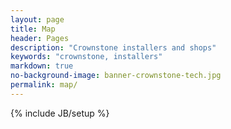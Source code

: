 ```yaml
---
layout: page
title: Map
header: Pages
description: "Crownstone installers and shops"
keywords: "crownstone, installers"
markdown: true
no-background-image: banner-crownstone-tech.jpg
permalink: map/
---
```

{% include JB/setup %}

<div class="row">
  <div class="col-xs-12 col-sm-12 col-md-12">
      <div id="map">
      </div>
  </div>
</div>

<script>
// Initialize and add the map
function initMap() {
  // The location of Crownstone
  var crownstone = {
    position: { lat: 51.924316, lng: 4.466971},
    title: 'Crownstone'
  }

  // The map, centered at Crownstone
  var map = new google.maps.Map(document.getElementById('map'), {zoom: 8, center: crownstone.position});
  var m0 = new google.maps.Marker({position: crownstone.position, title: crownstone.title, map: map});
  
  var installers = [
    { 
      position: {lat: 53.0237322, lng: 6.575343},
      title: 'Cedel'
    },
    { 
      position: {lat: 51.828581, lng: 4.436748},
      title: '4 Control Meet- en Regeltechniek BV'
    },
    {
      position: {lat: 52.1676513, lng: 5.4051313},
      title: 'VolkerWessels Telecom'
    }
  ];
  installers.forEach(function(installer) {
     new google.maps.Marker({position: installer.position, title: installer.title, map: map});
  });

}
</script>

<script async defer src="https://maps.googleapis.com/maps/api/js?key=AIzaSyCks6BmHAzzIOHrtoDJIngpkbyC9AacyM8&callback=initMap">
</script>

